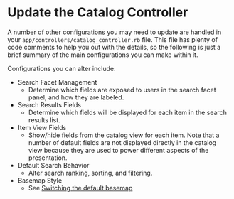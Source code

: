 # Update the Catalog Controller

A number of other configurations you may need to update are handled in your `app/controllers/catalog_controller.rb` file. This file has plenty of code comments to help you out with the details, so the following is just a brief summary of the main configurations you can make within it.

Configurations you can alter include:

- Search Facet Management
    - Determine which fields are exposed to users in the search facet panel, and how they are labeled.
- Search Results Fields
    - Determine which fields will be displayed for each item in the search results list.
- Item View Fields
    - Show/hide fields from the catalog view for each item. Note that a number of default fields are not displayed directly in the catalog view because they are used to power different aspects of the presentation.
- Default Search Behavior
    - Alter search ranking, sorting, and filtering.
- Basemap Style
    - See [Switching the default basemap](../leaflet/#switching-the-default-basemap)
